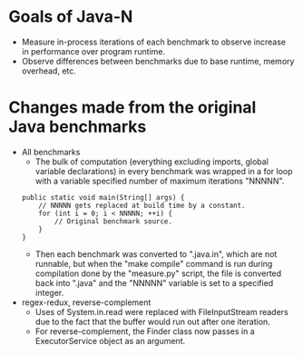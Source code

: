 # Goals of Java-N
- Measure in-process iterations of each benchmark to observe increase in performance over program runtime.
- Observe differences between benchmarks due to base runtime, memory overhead, etc.

# Changes made from the original Java benchmarks
- All benchmarks
    - The bulk of computation (everything excluding imports, global variable declarations) in every benchmark was wrapped in a for loop with a variable specified number of maximum iterations "NNNNN".
    ```
    public static void main(String[] args) {
        // NNNNN gets replaced at build time by a constant.
        for (int i = 0; i < NNNNN; ++i) {
            // Original benchmark source.
        }
    }
    ```
    - Then each benchmark was converted to ".java.in", which are not runnable, but when the "make compile" command is run during compilation done by the "measure.py" script, the file is converted back into ".java" and the "NNNNN" variable is set to a specified integer.
- regex-redux, reverse-complement
    - Uses of System.in.read were replaced with FileInputStream readers due to the fact that the buffer would run out after one iteration.
    - For reverse-complement, the Finder class now passes in a ExecutorService object as an argument.
